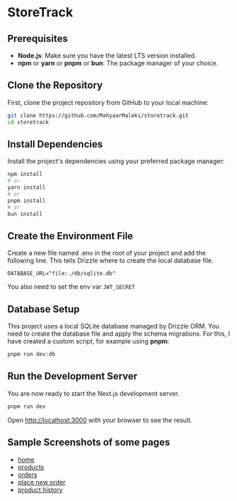 # StoreTrack

## Prerequisites

- **Node.js**: Make sure you have the latest LTS version installed.
- **npm** or **yarn** or **pnpm** or **bun**: The package manager of your choice.

## Clone the Repository

First, clone the project repository from GitHub to your local machine:

```bash
git clone https://github.com/MahyaarMaleki/storetrack.git
cd storetrack
```

## Install Dependencies

Install the project's dependencies using your preferred package manager:

```bash
npm install
# or
yarn install
# or
pnpm install
# or
bun install
```

## Create the Environment File

Create a new file named .env in the root of your project and add the following line. This tells Drizzle where to create the local database file.

`DATABASE_URL="file:./db/sqlite.db"`

You also need to set the env var `JWT_SECRET`

## Database Setup

This project uses a local SQLite database managed by Drizzle ORM. You need to create the database file and apply the schema migrations.
For this, I have created a custom script, for example using **pnpm**:

```bash
pnpm run dev:db
```

## Run the Development Server

You are now ready to start the Next.js development server.

```bash
pnpm run dev
```

Open [http://localhost:3000](http://localhost:3000) with your browser to see the result.

## Sample Screenshots of some pages

- [home](./src/assets/img/Screenshot_20250815_232116.png)
- [products](./src/assets/img/Screenshot_20250815_232138.png)
- [orders](./src/assets/img/Screenshot_20250815_232158.png)
- [place new order](./src/assets/img/Screenshot_20250815_232209.png)
- [product history](./src/assets/img/Screenshot_20250815_232221.png)
